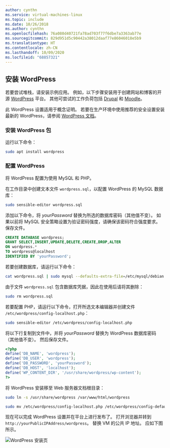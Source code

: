 ```yaml
---
author: cynthn
ms.service: virtual-machines-linux
ms.topic: include
ms.date: 10/26/2018
ms.author: cynthn
ms.openlocfilehash: 76a080d40721fa78ad703f77f6dbe7a3363ab77e
ms.sourcegitcommit: 829d951d5c90442a38012daaf77e86046018e5b9
ms.translationtype: HT
ms.contentlocale: zh-CN
ms.lasthandoff: 10/09/2020
ms.locfileid: "68857321"
---
```

## <a name="install-wordpress"></a>安装 WordPress

若要尝试堆栈，请安装示例应用。 例如，以下步骤安装用于创建网站和博客的开源 [WordPress](https://wordpress.org/) 平台。 其他可尝试的工作负荷包括 [Drupal](http://www.drupal.org) 和 [Moodle](https://moodle.org/)。 

此 WordPress 设置适用于概念证明。 若要在生产环境中使用推荐的安全设置安装最新的 WordPress，请参阅 [WordPress 文档](https://codex.wordpress.org/Main_Page)。 



### <a name="install-the-wordpress-package"></a>安装 WordPress 包

运行以下命令：

```bash
sudo apt install wordpress
```

### <a name="configure-wordpress"></a>配置 WordPress

将 WordPress 配置为使用 MySQL 和 PHP。

在工作目录中创建文本文件 `wordpress.sql`，以配置 WordPress 的 MySQL 数据库： 

```bash
sudo sensible-editor wordpress.sql
```

添加以下命令，将 *yourPassword* 替换为所选的数据库密码（其他值不变）。 如果以前将 MySQL 安全策略设置为验证密码强度，请确保该密码符合强度要求。 保存文件。

```sql
CREATE DATABASE wordpress;
GRANT SELECT,INSERT,UPDATE,DELETE,CREATE,DROP,ALTER
ON wordpress.*
TO wordpress@localhost
IDENTIFIED BY 'yourPassword';
```

若要创建数据库，请运行以下命令：

```bash
cat wordpress.sql | sudo mysql --defaults-extra-file=/etc/mysql/debian.cnf
```

由于文件 `wordpress.sql` 包含数据库凭据，因此在使用后请将其删除：

```bash
sudo rm wordpress.sql
```

若要配置 PHP，请运行以下命令，打开所选文本编辑器并创建文件 `/etc/wordpress/config-localhost.php`：

```bash
sudo sensible-editor /etc/wordpress/config-localhost.php
```
将以下行复制到文件中，并将 *yourPassword* 替换为 WordPress 数据库密码（其他值不变）。 然后保存文件。

```php
<?php
define('DB_NAME', 'wordpress');
define('DB_USER', 'wordpress');
define('DB_PASSWORD', 'yourPassword');
define('DB_HOST', 'localhost');
define('WP_CONTENT_DIR', '/usr/share/wordpress/wp-content');
?>
```


将 WordPress 安装移至 Web 服务器文档根目录：

```bash
sudo ln -s /usr/share/wordpress /var/www/html/wordpress

sudo mv /etc/wordpress/config-localhost.php /etc/wordpress/config-default.php
```

现在可以完成 WordPress 设置并在平台上进行发布了。 打开浏览器并转到 `http://yourPublicIPAddress/wordpress`。 替换 VM 的公共 IP 地址。 应如下图所示。

![WordPress 安装页](./media/virtual-machines-linux-tutorial-wordpress/wordpressstartpage.png)

